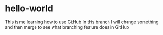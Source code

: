 # hello-world
This is me learning how to use GitHub
In this branch I will change something and then merge to see what branching feature does in GitHub
